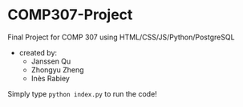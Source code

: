 # COMP307-Project
Final Project for COMP 307 using HTML/CSS/JS/Python/PostgreSQL
* created by: 
  * Janssen Qu
  * Zhongyu Zheng
  * Inès Rabiey

Simply type `python index.py` to run the code!
